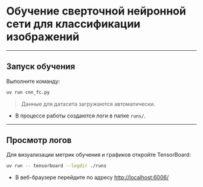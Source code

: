 # Обучение сверточной нейронной сети для классификации изображений

---

## Запуск обучения

Выполните команду:

```bash
uv run cnn_fc.py
```

> Данные для датасета загружаются автоматически.

- В процессе работы создаются логи в папке `runs/`.

---

## Просмотр логов

Для визуализации метрик обучения и графиков откройте TensorBoard:

```bash
uv run -- tensorboard --logdir ./runs
```

- В веб-браузере перейдите по адресу <http://localhost:6006/>
